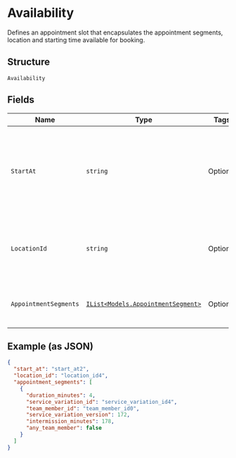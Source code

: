 
# Availability

Defines an appointment slot that encapsulates the appointment segments, location and starting time available for booking.

## Structure

`Availability`

## Fields

| Name | Type | Tags | Description |
|  --- | --- | --- | --- |
| `StartAt` | `string` | Optional | The RFC 3339 timestamp specifying the beginning time of the slot available for booking. |
| `LocationId` | `string` | Optional | The ID of the location available for booking.<br>**Constraints**: *Maximum Length*: `32` |
| `AppointmentSegments` | [`IList<Models.AppointmentSegment>`](../../doc/models/appointment-segment.md) | Optional | The list of appointment segments available for booking |

## Example (as JSON)

```json
{
  "start_at": "start_at2",
  "location_id": "location_id4",
  "appointment_segments": [
    {
      "duration_minutes": 4,
      "service_variation_id": "service_variation_id4",
      "team_member_id": "team_member_id0",
      "service_variation_version": 172,
      "intermission_minutes": 178,
      "any_team_member": false
    }
  ]
}
```


